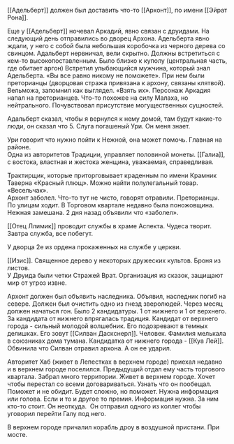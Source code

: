 [[Адельберт]] должен был доставить что-то [[Архонт]], по имени [[Эйрат Рона]].  
  
Еще у [[Адельберт]] ночевал Аркадий, явно связан с друидами. На следующий день отправились во дворец Архона. Адельберта явно ждали, у него с собой была небольшая коробочка из черного дерева со свинцом. Адальберт нервничал, вели скрытно. Должны встретиться с кем-то высокопоставленным. Было близко к куполу (центральная часть, где обитает аргон) Встретил улыбающийся мужчина, который знал Адельберта. «Вы все равно никому не поможете». При нем были преторианцы (дворцовая стража привязана к архону, связаны клятвой). Вельможа, запомнил как выглядел. «Взять их». Персонаж Аркадия напал на преторианцев. Что-то похожее на силу Малаха, но нейтрального. Почувствовал присутствие могущественных сущностей.  
  
Адальберт сказал, чтобы я вернулся к нему домой, там будут какие-то люди, он сказал что 5. Слуга погашеный Ури. Он меня знает.  

Ури говорит что нужно пойти к Нежной, она может помочь. Главная на районе.  
Одна из авторитетов Традиции, управляет половиной монеты. [[Галиа]], с востока, властная и жестока женщина, уважаемая, справедливая.

Трактирщик, которые приторговывает краденным по имени Крамник  
Таверна «Красный плющ». Можно найти полулегальный товар. «Весельчак».  
Архонт заболел. Что-то тут не чисто, говорят отравили. Преторианцы. По улицам ходит. В Торговом квартале недавно была поножовщина. Нежная замешана. 2 дня назад объявили что «заболел».  
  
[[Отец Ллимик]] проводит службы в храме Аспекта. Чудеса творит. Завтра служба, все побегут.  
  
У дворца 2е из ордена прокаженных на службе у церкви.  
  
[[Изис]]. Священное дерево у некоторых дружеских культов. Броня из листов.  
У Друида были четки Стражей Врат. Организация из сказок, защищают мир от угроз извне.  
  
Архонт должен был объявить наследника. Объявил, наследник погиб на севере. Должен был очистить одно из гнезд зверолюдей. Через месяц должен начаться гон. Было 2 кандидатуры. 1 от нижнего и 1 от верхнего. За кандидата от нижнего впрягалась традиция. Кандидат от верхнего города - сильный молодой волшебник. Его подозревают в темных делишках. Его зовут [[Силван Даскснерл]]. Человек. Фамилия мелькала в союзниках дома тумана. Кандидатка от нижнего города - [[Куа Лей]]. Обвинила что Силван отравил архона. А он ее ударил.  
  
Авторитет Хаб (живет в Лепестках в верхнем городе) приехал недавно и в верхнем городе поселился. Предыдущий отдал ему часть торгового квартала. Забрал много территории. Живет в верхнем городе. Хочет чтобы перестал со всеми договариваться. Узнать что он пообещал.  
Поможет и не обидит. Будет сложно, но поможет. Нужна информация или голова. Если и то и другое то премия. Информация нужна. За ним кто-то стоит. Он неоткуда.  Он отправил одного из коллег чтобы уговорил перейти Галу под него.  
  
В верхнем городе причалил корабль дроу в воздушной пристани. При мосте.